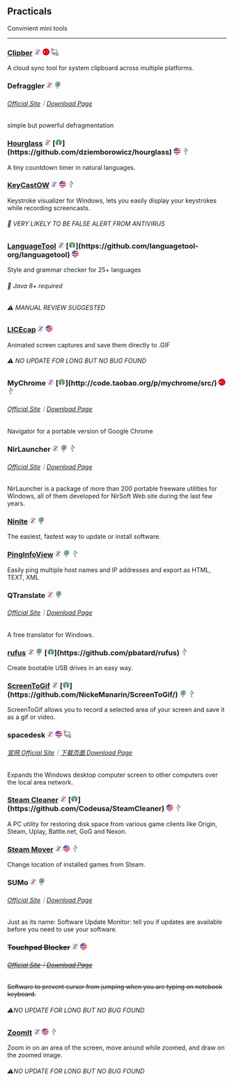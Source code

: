 ## Practicals

Convinient mini tools

---

### [Clipber](http://clipber.com/clipber/) ![](../assets/free.png) ![](../assets/china.png) ![](../assets/multi_platform.png)

A cloud sync tool for system clipboard across multiple platforms.

### Defraggler ![](../assets/free.png) ![](../assets/earth-globe.png)

###### [Official Site](https://www.piriform.com/defraggler)｜[Download Page](https://www.piriform.com/defraggler/download)

simple but powerful defragmentation

### [Hourglass](https://chris.dziemborowicz.com/apps/hourglass/) ![](../assets/free.png) [![](../assets/open-source-icon.png "MIT@GitHub: https://github.com/dziemborowicz/hourglass")](https://github.com/dziemborowicz/hourglass) ![](../assets/united-states.png) ![](../assets/usb.png)

A tiny countdown timer in natural languages.

### [KeyCastOW](https://brookhong.github.io/2014/04/28/keycast-on-windows.html) ![](../assets/free.png) ![](../assets/united-states.png) ![](../assets/usb.png)

Keystroke visualizer for Windows, lets you easily display your keystrokes while recording screencasts.

###### 📌 VERY LIKELY TO BE FALSE ALERT FROM ANTIVIRUS

### [LanguageTool](https://languagetool.org/) ![](../assets/free.png) [![](../assets/open-source-icon.png "LGPL 2.1+@GitHub: https://github.com/languagetool-org/languagetool")](https://github.com/languagetool-org/languagetool) ![](../assets/united-states.png)

Style and grammar checker for 25+ languages

###### 📌 Java 8+ required

###### ⚠ MANUAL REVIEW SUGGESTED

### [LICEcap](http://www.cockos.com/licecap/) ![](../assets/free.png) ![](../assets/united-states.png)

Animated screen captures and save them directly to .GIF

###### ⚠ NO UPDATE FOR LONG BUT NO BUG FOUND

### MyChrome ![](../assets/free.png) [![](../assets/open-source-icon.png "NO LICENSE@TaoCode: http://code.taobao.org/p/mychrome/src/")](http://code.taobao.org/p/mychrome/src/) ![](../assets/china.png) ![](../assets/usb.png)

###### [Official Site](http://bbs.kafan.cn/thread-1725205-1-1.html)｜[Download Page](http://code.taobao.org/p/mychrome/src/trunk/release/)

Navigator for a portable version of Google Chrome

### NirLauncher ![](../assets/free.png) ![](../assets/earth-globe.png) ![](../assets/usb.png)

###### [Official Site](http://launcher.nirsoft.net/)｜[Download Page](http://launcher.nirsoft.net/downloads/index.html)

NirLauncher is a package of more than 200 portable freeware utilities for Windows, all of them developed for NirSoft Web site during the last few years.

### [Ninite](https://ninite.com/) ![](../assets/free.png) ![](../assets/earth-globe.png)

The easiest, fastest way to update or install software.

### [PingInfoView](http://www.nirsoft.net/utils/multiple_ping_tool.html) ![](../assets/free.png) ![](../assets/earth-globe.png) ![](../assets/usb.png)

Easily ping multiple host names and IP addresses and export as HTML, TEXT, XML

### QTranslate ![](../assets/free.png) ![](../assets/earth-globe.png)

###### [Official Site](https://quest-app.appspot.com/)｜[Download Page](https://quest-app.appspot.com/download)

A free translator for Windows.

### [rufus](http://rufus.akeo.ie/) ![](../assets/free.png) ![](../assets/earth-globe.png) [![](../assets/open-source-icon.png "GPL3.0@GitHub: https://github.com/pbatard/rufus")](https://github.com/pbatard/rufus) ![](../assets/usb.png)

Create bootable USB drives in an easy way.

### [ScreenToGif](http://www.screentogif.com/) ![](../assets/free.png) [![](../assets/open-source-icon.png "Microsoft Public License@GitHub: https://github.com/NickeManarin/ScreenToGif/")](https://github.com/NickeManarin/ScreenToGif/) ![](../assets/earth-globe.png) ![](../assets/usb.png)

ScreenToGif allows you to record a selected area of your screen and save it as a gif or video.

### spacedesk ![](../assets/free.png) ![](../assets/united-states.png) ![](../assets/multi_platform.png)

###### [官网 Official Site](http://www.spacedesk.net/)｜[下载页面 Download Page](http://spacedesk.ph/download/)

Expands the Windows desktop computer screen to other computers over the local area network.

### [Steam Cleaner](https://github.com/Codeusa/SteamCleaner) ![](../assets/free.png) [![](../assets/open-source-icon.png "GPL 3.0@GitHub: https://github.com/Codeusa/SteamCleaner")](https://github.com/Codeusa/SteamCleaner) ![](../assets/united-states.png) ![](../assets/usb.png)

A PC utility for restoring disk space from various game clients like Origin, Steam, Uplay, Battle.net, GoG and Nexon.

### [Steam Mover](http://www.traynier.com/software/steammover) ![](../assets/free.png) ![](../assets/united-states.png) ![](../assets/usb.png)

Change location of installed games from Steam.

### SUMo ![](../assets/free.png) ![](../assets/earth-globe.png)

###### [Official Site](http://www.kcsoftwares.com/?sumo)｜[Download Page](http://www.kcsoftwares.com/?download)

Just as its name: Software Update Monitor: tell you if updates are available before you need to use your software.

### ~~Touchpad Blocker~~ ![](../assets/free.png) ![](../assets/united-states.png)

###### [~~Official Site~~](http://touchpad-blocker.com/)~~｜~~[~~Download Page~~](http://touchpad-blocker.com/download/)

~~Software to prevent cursor from jumping when you are typing on notebook keyboard.~~

###### ⚠NO UPDATE FOR LONG BUT NO BUG FOUND

### [ZoomIt](https://technet.microsoft.com/en-us/sysinternals/zoomit.aspx) ![](../assets/free.png) ![](../assets/united-states.png) ![](../assets/usb.png)

Zoom in on an area of the screen, move around while zoomed, and draw on the zoomed image.

###### ⚠NO UPDATE FOR LONG BUT NO BUG FOUND
